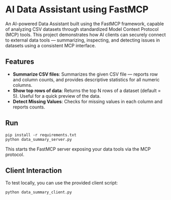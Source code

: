 #  AI Data Assistant using FastMCP
An AI-powered Data Assistant built using the FastMCP framework, capable of analyzing CSV datasets through standardized Model Context Protocol (MCP) tools.
This project demonstrates how AI clients can securely connect to external data tools — summarizing, inspecting, and detecting issues in datasets using a consistent MCP interface.
## Features
* **Summarize CSV files**: Summarizes the given CSV file — reports row and column counts, and provides descriptive statistics for all numeric columns.
* **Show top rows of data**:  Returns the top N rows of a dataset (default = 5). Useful for a quick preview of the data.
* **Detect Missing Values**: Checks for missing values in each column and reports counts. 

## Run
```
pip install -r requirements.txt
python data_summary_server.py
```
This starts the FastMCP server exposing your data tools via the MCP protocol.

## Client Interaction
To test locally, you can use the provided client script:
```
python data_summary_client.py 
```